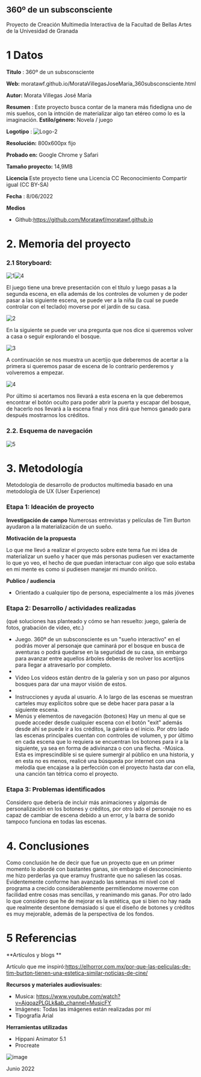 ## 360º de un subsconsciente

Proyecto de Creación Multimedia Interactiva de la  Facultad de Bellas Artes de la Univesidad de Granada



# 1 Datos 




**Titulo** : 360º de un subsconsciente

**Web:** moratawf.github.io/MorataVillegasJoseMaria_360subsconsciente.html

**Autor:**  Morata Villegas José María

**Resumen** : Este proyecto busca contar de la manera más fidedigna uno de mis sueños, con la intnción de materializar algo tan etéreo como lo es la imaginación.
**Estilo/género:**  Novela / juego 

**Logotipo** : 
![Logo-2](https://user-images.githubusercontent.com/107134001/172685054-99ed7950-0526-4021-8fc7-762aa554ee9b.png)



**Resolución:** 800x600px fijo

**Probado en:**   Google Chrome y Safari

**Tamaño proyecto:** 14,9MB 

**Licencia** Este proyecto tiene una Licencia CC Reconocimiento Compartir igual (CC BY-SA)

**Fecha** : 8/06/2022

**Medios** 

- Github:https://github.com/Moratawf/moratawf.github.io





# 2. Memoria del proyecto 

### 2.1 Storyboard: 

![1](https://user-images.githubusercontent.com/107134001/172691896-b1170461-c4de-4b44-b90a-4fe03e3bafab.jpeg)![4](https://user-images.githubusercontent.com/107134001/172691902-f5357a28-b227-4b0b-9183-fc2a01f1e5d0.jpeg)

El juego tiene una breve presentación con el título y luego pasas a la segunda escena, en ella además de los controles de volumen y de poder pasar a las siguiente escena, se puede ver a la niña (la cual se puede controlar con el teclado) moverse por el jardín de su casa.

![2](https://user-images.githubusercontent.com/107134001/172691928-3996ac6d-e275-4dd7-9cac-95c61a0f01c9.jpeg)

En la siguiente se puede ver una pregunta que nos dice si queremos volver a casa o seguir explorando el bosque.

![3](https://user-images.githubusercontent.com/107134001/172691946-1f536455-8933-41f2-b051-15d2c5241050.jpeg)

A continuación se nos muestra un acertijo que deberemos de acertar a la primera si queremos pasar de escena de lo contrario perderemos y volveremos a empezar. 

![4](https://user-images.githubusercontent.com/107134001/172691964-0f3331a8-c887-4f4b-8205-b2b8fab75941.jpeg)

Por último si acertamos nos llevará a esta escena en la que deberemos encontrar el botón oculto para poder abrir la puerta y escapar del bosque, de hacerlo nos llevará a la escena final y nos dirá que hemos ganado para después mostrarnos los créditos.


### 2.2. Esquema de navegación 



![5](https://user-images.githubusercontent.com/107134001/172697091-b593cafe-ccfd-4a1a-8a6d-707251b136f4.jpeg)






# 3. Metodología

Metodología de desarrollo de productos multimedia basado en una metodología de UX (User Experience)



### Etapa 1: Ideación de proyecto

**Investigación de campo** 
Numerosas entrevistas y películas de Tim Burton ayudaron a la materialización de un sueño.



**Motivación de la propuesta** 

Lo que me llevó a realizar el proyecto sobre este tema fue mi idea de materializar un sueño y hacer que más personas pudiesen ver exactamente lo que yo veo, el hecho de que puedan interactuar con algo que solo estaba en mi mente es como si pudiesen manejar mi mundo onírico.



**Publico / audiencia**

- Orientado a cualquier tipo de persona, especialmente a los más jóvenes





### Etapa 2: Desarrollo / actividades realizadas

(qué soluciones has planteado y cómo se han resuelto: juego, galería de fotos, grabación de video, etc.)

- Juego. 360º de un subsconsciente es un "sueño interactivo" en el podrás mover al personaje que caminará por el bosque en busca de aventuras o podrá quedarse en la seguridad de su casa, sin embargo para avanzar entre aquellos árboles deberás de reolver los acertijos para llegar a atravesarlo por completo.
- 
- Video Los vídeos están dentro de la galería y son un paso por algunos bosques para dar una mayor visión de estos.
- 
- Instrucciones y ayuda al usuario. A lo largo de las escenas se muestran carteles muy explícitos sobre que se debe hacer para pasar a la siguiente escena.
- Menús y elementos de navegación (botones) Hay un menu al que se puede acceder desde cualquier escena con el botón "exit" además desde ahí se puede ir a los créditos, la galería o el inicio. Por otro lado las escenas principales cuentan con controles de volumen, y por último en cada escena que lo requiera se encuentran los botones para ir a la siguiente, ya sea en forma de adivinanza o con una flecha.
 -Música. Esta es imprescindible si se quiere sumergir al público en una historia, y en esta no es menos, realicé una búsqueda por internet con una melodía que encajase a la perfección con el proyecto hasta dar con ella, una canción tan tétrica como el proyecto.


### Etapa 3: Problemas identificados

Considero que debería de incluir más animaciones y algomás de personalización en los botones y créditos, por otro lado el personaje no es capaz de cambiar de escena debido a un error, y la barra de sonido tampoco funciona en todas las escenas.



# 4. Conclusiones 

Como conclusión he de decir que fue un proyecto que en un primer momento lo abordé con bastantes ganas, sin embargo el desconocimiento me hizo perderlas ya que eramuy frustrante que no saliesen las cosas. Evidentemente conforme han avanzado las semanas mi nivel con el programa a crecido considerablemente permitiendome moverme con facilidad entre cosas mas sencillas, y reanimando mis ganas. Por otro lado lo que considero que he de mejorar es la estética, que si bien no hay nada que realmente desentone demasiado si que el diseño de botones y créditos es muy mejorable, además de la perspectiva de los fondos.







# 5 Referencias 

**Artículos y blogs ** 

Artículo que me inspiró:https://elhorror.com.mx/por-que-las-peliculas-de-tim-burton-tienen-una-estetica-similar-noticias-de-cine/

**Recursos y materiales audiovisuales:**

* Musica:  https://www.youtube.com/watch?v=AjqoazPLGLk&ab_channel=MusicFY
* Imágenes: Todas las imágenes están realizadas por mí
* Tipografía Arial

**Herramientas utilizadas**

- Hippani Animator 5.1
- Procreate



![image](https://user-images.githubusercontent.com/107134001/172683934-e6fb63aa-7a0f-4cd9-8756-eda28161941d.png)



Junio 2022
